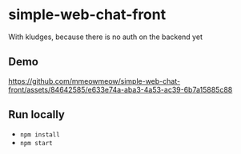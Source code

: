 # simple-web-chat-front

With kludges, because there is no auth on the backend yet

## Demo

https://github.com/mmeowmeow/simple-web-chat-front/assets/84642585/e633e74a-aba3-4a53-ac39-6b7a15885c88

## Run locally

- `npm install`
- `npm start`
